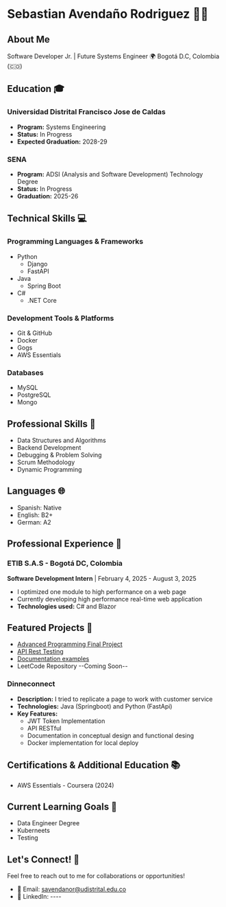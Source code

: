 # Sebastian Avendaño Rodriguez 👨‍💻

## About Me
Software Developer Jr. | Future Systems Engineer
🌍 Bogotá D.C, Colombia (🇨🇴)



## Education 🎓

### Universidad Distrital Francisco Jose de Caldas
- **Program:** Systems Engineering
- **Status:** In Progress
- **Expected Graduation:** 2028-29

### SENA
- **Program:** ADSI (Analysis and Software Development) Technology Degree
- **Status:** In Progress
- **Graduation:** 2025-26

## Technical Skills 💻

### Programming Languages & Frameworks
- Python
  - Django
  - FastAPI
- Java
  - Spring Boot
- C#
  - .NET Core

### Development Tools & Platforms
- Git & GitHub
- Docker
- Gogs
- AWS Essentials

### Databases
- MySQL
- PostgreSQL
- Mongo

## Professional Skills 🔧
- Data Structures and Algorithms
- Backend Development
- Debugging & Problem Solving
- Scrum Methodology
- Dynamic Programming

## Languages 🌐
- Spanish: Native
- English: B2+
- German: A2

## Professional Experience 💼

### ETIB S.A.S - Bogotá DC, Colombia
**Software Development Intern** | February 4, 2025 - August 3, 2025
- I optimized one module to high performance on a web page
- Currently developing high performance real-time web application
- **Technologies used:** C# and Blazor

## Featured Projects 🚀
- [Advanced Programming Final Project](https://github.com/Restaurant-Potal-AP-UD/Backend)
- [API Rest Testing](https://github.com/animogok/Tech-test-UD)
- [Documentation examples](https://github.com/Restaurant-Potal-AP-UD/Docs)
- LeetCode Repository --Coming Soon--

### Dinneconnect
- **Description:** I tried to replicate a page to work with customer service
- **Technologies:** Java (Springboot) and Python (FastApi)
- **Key Features:**
  - JWT Token Implementation
  - API RESTful 
  - Documentation in conceptual design and functional desing
  - Docker implementation for local deploy

## Certifications & Additional Education 📚
- AWS Essentials - Coursera (2024)

## Current Learning Goals 🎯
- Data Engineer Degree
- Kuberneets
- Testing

## Let's Connect! 🤝
Feel free to reach out to me for collaborations or opportunities!
- 📧 Email: savendanor@udistrital.edu.co
- 💼 LinkedIn: ----

<!--
Customize this template by:
1. Filling in the bracketed information [Like this]
2. Adding or removing sections as needed
3. Adding your personal touch and style
4. Including relevant links and contact information
-->

